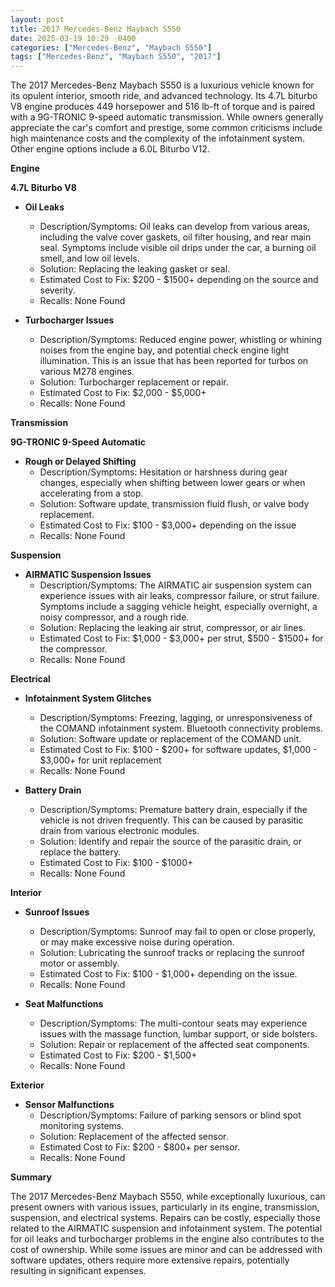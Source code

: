 ```yaml
---
layout: post
title: 2017 Mercedes-Benz Maybach S550
date: 2025-03-19 10:29 -0400
categories: ["Mercedes-Benz", "Maybach S550"]
tags: ["Mercedes-Benz", "Maybach S550", "2017"]
---
```

The 2017 Mercedes-Benz Maybach S550 is a luxurious vehicle known for its opulent interior, smooth ride, and advanced technology. Its 4.7L biturbo V8 engine produces 449 horsepower and 516 lb-ft of torque and is paired with a 9G-TRONIC 9-speed automatic transmission. While owners generally appreciate the car's comfort and prestige, some common criticisms include high maintenance costs and the complexity of the infotainment system. Other engine options include a 6.0L Biturbo V12.

**Engine**

**4.7L Biturbo V8**

* **Oil Leaks**
    * Description/Symptoms: Oil leaks can develop from various areas, including the valve cover gaskets, oil filter housing, and rear main seal. Symptoms include visible oil drips under the car, a burning oil smell, and low oil levels.
    * Solution: Replacing the leaking gasket or seal.
    * Estimated Cost to Fix: $200 - $1500+ depending on the source and severity.
    * Recalls: None Found

* **Turbocharger Issues**
    * Description/Symptoms: Reduced engine power, whistling or whining noises from the engine bay, and potential check engine light illumination. This is an issue that has been reported for turbos on various M278 engines.
    * Solution: Turbocharger replacement or repair.
    * Estimated Cost to Fix: $2,000 - $5,000+
    * Recalls: None Found

**Transmission**

**9G-TRONIC 9-Speed Automatic**

* **Rough or Delayed Shifting**
    * Description/Symptoms: Hesitation or harshness during gear changes, especially when shifting between lower gears or when accelerating from a stop.
    * Solution: Software update, transmission fluid flush, or valve body replacement.
    * Estimated Cost to Fix: $100 - $3,000+ depending on the issue
    * Recalls: None Found

**Suspension**

* **AIRMATIC Suspension Issues**
    * Description/Symptoms: The AIRMATIC air suspension system can experience issues with air leaks, compressor failure, or strut failure. Symptoms include a sagging vehicle height, especially overnight, a noisy compressor, and a rough ride.
    * Solution: Replacing the leaking air strut, compressor, or air lines.
    * Estimated Cost to Fix: $1,000 - $3,000+ per strut, $500 - $1500+ for the compressor.
    * Recalls: None Found

**Electrical**

* **Infotainment System Glitches**
    * Description/Symptoms: Freezing, lagging, or unresponsiveness of the COMAND infotainment system. Bluetooth connectivity problems.
    * Solution: Software update or replacement of the COMAND unit.
    * Estimated Cost to Fix: $100 - $200+ for software updates, $1,000 - $3,000+ for unit replacement
    * Recalls: None Found

* **Battery Drain**
    * Description/Symptoms: Premature battery drain, especially if the vehicle is not driven frequently. This can be caused by parasitic drain from various electronic modules.
    * Solution: Identify and repair the source of the parasitic drain, or replace the battery.
    * Estimated Cost to Fix: $100 - $1000+
    * Recalls: None Found

**Interior**

* **Sunroof Issues**
    * Description/Symptoms: Sunroof may fail to open or close properly, or may make excessive noise during operation.
    * Solution: Lubricating the sunroof tracks or replacing the sunroof motor or assembly.
    * Estimated Cost to Fix: $100 - $1,000+ depending on the issue.
    * Recalls: None Found

* **Seat Malfunctions**
    * Description/Symptoms: The multi-contour seats may experience issues with the massage function, lumbar support, or side bolsters.
    * Solution: Repair or replacement of the affected seat components.
    * Estimated Cost to Fix: $200 - $1,500+
    * Recalls: None Found

**Exterior**

* **Sensor Malfunctions**
    * Description/Symptoms: Failure of parking sensors or blind spot monitoring systems.
    * Solution: Replacement of the affected sensor.
    * Estimated Cost to Fix: $200 - $800+ per sensor.
    * Recalls: None Found

**Summary**

The 2017 Mercedes-Benz Maybach S550, while exceptionally luxurious, can present owners with various issues, particularly in its engine, transmission, suspension, and electrical systems. Repairs can be costly, especially those related to the AIRMATIC suspension and infotainment system. The potential for oil leaks and turbocharger problems in the engine also contributes to the cost of ownership. While some issues are minor and can be addressed with software updates, others require more extensive repairs, potentially resulting in significant expenses.


